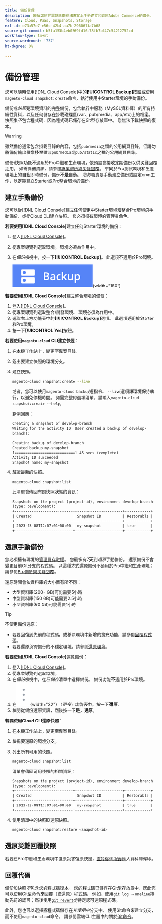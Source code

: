 ```yaml
---
title: 備份管理
description: 瞭解如何在雲端基礎結構專案上手動建立和還原Adobe Commerce的備份。
feature: Cloud, Paas, Snapshots, Storage
exl-id: e73a57e7-e56c-42b4-aa7b-2960673a7b68
source-git-commit: b5fa153b4eb0569fd16c78fb7bf47c54222752cd
workflow-type: tm+mt
source-wordcount: '737'
ht-degree: 0%

---
```


# 備份管理

您可以隨時使用[!DNL Cloud Console]中的&#x200B;**[!UICONTROL Backup]**&#x200B;按鈕或使用`magento-cloud snapshot:create`命令，執行使用中Starter環境的手動備份。

備份或&#x200B;_快照_&#x200B;是環境資料的完整備份，包含執行中服務（MySQL資料庫）的所有持續性資料，以及任何儲存在掛載磁碟區(var、pub/media、app/etc)上的檔案。 快照集&#x200B;_不_&#x200B;包含程式碼，因為程式碼已儲存在Git型存放庫中。 您無法下載快照的復本。

>[!WARNING]
>
>雖然備份通常包含掛載目錄的內容，包括`pub/media`之類的公用網頁目錄，但請勿將備份輸出檔案移至類似`pub/media`或`pub/static`之類的公用網頁目錄。

備份/快照功能&#x200B;**不**&#x200B;適用於Pro中繼和生產環境，依預設會接收定期備份以供災難回覆之用。 如需詳細資訊，請參閱[專業備份與災難回覆](../architecture/pro-architecture.md#backup-and-disaster-recovery)。 不同於Pro測試環境和生產環境上的自動即時備份，備份&#x200B;**不是**&#x200B;自動。 _您的_&#x200B;職責是手動建立備份或設定cron工作，以定期建立Starter或Pro整合環境的備份。

## 建立手動備份

您可以從[!DNL Cloud Console]建立任何使用中Starter環境和整合Pro環境的手動備份，或從Cloud CLI建立快照。 您必須擁有環境的[管理員角色](../project/user-access.md)。

**若要使用[!DNL Cloud Console]**&#x200B;建立任何Starter環境的備份：

1. 登入[[!DNL Cloud Console]](https://console.adobecommerce.com)。
1. 從專案導覽列選取環境。 環境必須為作用中。
1. 在&#x200B;_備份_&#x200B;檢視中，按一下&#x200B;**[!UICONTROL Backup]**。 此選項不適用於Pro環境。

   ![備份](../../assets/button-backup.png){width="150"}

**若要使用[!DNL Cloud Console]**&#x200B;建立整合環境的備份：

1. 登入[[!DNL Cloud Console]](https://console.adobecommerce.com)。
1. 從專案導覽列選取整合/開發環境。 環境必須為作用中。
1. 選取右上方功能表中的&#x200B;**[!UICONTROL Backup]**&#x200B;選項。 此選項適用於Starter和Pro環境。
1. 按一下&#x200B;**[!UICONTROL Yes]**&#x200B;按鈕。

**若要使用`magento-cloud` CLI建立快照**：

1. 在本機工作站上，變更至專案目錄。
1. 簽出要建立快照的環境分支。
1. 建立快照。

   ```bash
   magento-cloud snapshot:create --live
   ```

   或者，您可以使用`magento-cloud backup`短指令。 `--live`選項讓環境保持執行，以避免停機時間。 如需完整的選項清單，請輸入`magento-cloud snapshot:create --help`。

   範例回應：

   ```
   Creating a snapshot of develop-branch
   Waiting for the activity ID (User created a backup of develop-branch):
   
   Creating backup of develop-branch
   Created backup my-snapshot
   [============================] 45 secs (complete)
   Activity ID succeeded
   Snapshot name: my-snapshot
   ```

1. 驗證最新的快照。

   ```bash
   magento-cloud snapshot:list
   ```

   此清單會傳回有關快照狀態的資訊：

   ```
   Snapshots on the project (project-id), environment develop-branch (type: development):
   +---------------------------+----------------------+------------+
   | Created                   | Snapshot ID          | Restorable |
   +---------------------------+----------------------+------------+
   | 2023-03-08T17:07:01+00:00 | my-snapshot          | true       |
   +---------------------------+----------------------+------------+
   ```

## 還原手動備份

您必須擁有環境的[管理員存取權](../project/user-access.md)。 您最多有&#x200B;**7天**&#x200B;到&#x200B;_還原_&#x200B;手動備份。 還原備份不會變更目前Git分支的程式碼。 以這種方式還原備份不適用於Pro中繼和生產環境；請參閱[Pro備份與災難回覆](../architecture/pro-architecture.md#backup-and-disaster-recovery)。

還原時間會依資料庫的大小而有所不同：

- 大型資料庫(200+ GB)可能需要5小時
- 中型資料庫(150 GB)可能需要2.5小時
- 小型資料庫(60 GB)可能需要1小時

>[!TIP]
>
>不使用備份還原：
>
>- 若要回復到先前的程式碼，或移除環境中新增的擴充功能，請參閱[回覆程式碼](#roll-back-code)。
>- 若要還原&#x200B;_沒有_&#x200B;備份的不穩定環境，請參閱[還原環境](../development/restore-environment.md)。

**若要使用[!DNL Cloud Console]**&#x200B;還原備份：

1. 登入[[!DNL Cloud Console]](https://console.adobecommerce.com)。
1. 從專案導覽列選取環境。
1. 在&#x200B;_備份_&#x200B;檢視中，從&#x200B;_已儲存_&#x200B;清單中選擇備份。 備份功能&#x200B;**不**&#x200B;適用於Pro環境。
1. 在![更多](../../assets/icon-more.png){width="32"} （_更多_）功能表中，按一下&#x200B;**還原**。
1. 檢閱從備份還原資訊，然後按一下&#x200B;**是，還原**。

**若要使用Cloud CLI還原快照**：

1. 在本機工作站上，變更至專案目錄。
1. 檢視要還原的環境分支。
1. 列出所有可用的快照。

   ```bash
   magento-cloud snapshot:list
   ```

   清單會傳回可用快照的相關資訊：

   ```
   Snapshots on the project (project-id), environment develop-branch (type: development):
   +---------------------------+----------------------+------------+
   | Created                   | Snapshot ID          | Restorable |
   +---------------------------+----------------------+------------+
   | 2023-03-08T17:07:01+00:00 | my-snapshot          | true       |
   +---------------------------+----------------------+------------+
   ```

1. 使用清單中的快照ID還原快照。

   ```bash
   magento-cloud snapshot:restore <snapshot-id>
   ```

## 還原災難回覆快照

若要在Pro中繼和生產環境中還原災害復原快照，[直接從伺服器](https://experienceleague.adobe.com/en/docs/commerce-knowledge-base/kb/how-to/restore-a-db-snapshot-from-staging-or-production#meth3)匯入資料庫傾印。

## 回覆代碼

備份和快照&#x200B;_不_&#x200B;包含您的程式碼復本。 您的程式碼已儲存在Git型存放庫中，因此您可以使用Git型命令來回覆（或還原）程式碼。 例如，使用`git log --oneline`捲動先前的認可；然後使用[`git revert`](https://git-scm.com/docs/git-revert)從特定認可還原程式碼。

此外，您也可以選擇將程式碼儲存在&#x200B;_非使用中_&#x200B;分支中。 使用Git命令來建立分支，而不使用`magento-cloud`命令。 請參閱雲端CLI主題中的關於[Git命令](../dev-tools/cloud-cli-overview.md#git-commands)。
